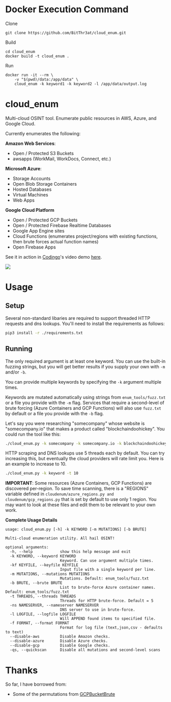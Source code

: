 # Docker Execution Command
Clone
```
git clone https://github.com/BitThr3at/cloud_enum.git

```

Build
```
cd cloud_enum
docker build -t cloud_enum .
```

Run
```
docker run -it --rm \
    -v "$(pwd)/data:/app/data" \
    cloud_enum -k keyword1 -k keyword2 -l /app/data/output.log
```


# cloud_enum
Multi-cloud OSINT tool. Enumerate public resources in AWS, Azure, and Google Cloud.

Currently enumerates the following:

**Amazon Web Services**:
- Open / Protected S3 Buckets
- awsapps (WorkMail, WorkDocs, Connect, etc.)

**Microsoft Azure**:
- Storage Accounts
- Open Blob Storage Containers
- Hosted Databases
- Virtual Machines
- Web Apps

**Google Cloud Platform**
- Open / Protected GCP Buckets
- Open / Protected Firebase Realtime Databases
- Google App Engine sites
- Cloud Functions (enumerates project/regions with existing functions, then brute forces actual function names)
- Open Firebase Apps

See it in action in [Codingo](https://github.com/codingo)'s video demo [here](https://www.youtube.com/embed/pTUDJhWJ1m0).

<img src="https://initstring.keybase.pub/host/images/cloud_enum.png" align="center"/>


# Usage

## Setup
Several non-standard libaries are required to support threaded HTTP requests and dns lookups. You'll need to install the requirements as follows:

```sh
pip3 install -r ./requirements.txt
```

## Running
The only required argument is at least one keyword. You can use the built-in fuzzing strings, but you will get better results if you supply your own with `-m` and/or `-b`.

You can provide multiple keywords by specifying the `-k` argument multiple times.

Keywords are mutated automatically using strings from `enum_tools/fuzz.txt` or a file you provide with the `-m` flag. Services that require a second-level of brute forcing (Azure Containers and GCP Functions) will also use `fuzz.txt` by default or a file you provide with the `-b` flag.

Let's say you were researching "somecompany" whose website is "somecompany.io" that makes a product called "blockchaindoohickey". You could run the tool like this:

```sh
./cloud_enum.py -k somecompany -k somecompany.io -k blockchaindoohickey
```

HTTP scraping and DNS lookups use 5 threads each by default. You can try increasing this, but eventually the cloud providers will rate limit you. Here is an example to increase to 10.

```sh
./cloud_enum.py -k keyword -t 10
```

**IMPORTANT**: Some resources (Azure Containers, GCP Functions) are discovered per-region. To save time scanning, there is a "REGIONS" variable defined in `cloudenum/azure_regions.py and cloudenum/gcp_regions.py` that is set by default to use only 1 region. You may want to look at these files and edit them to be relevant to your own work.

**Complete Usage Details**
```
usage: cloud_enum.py [-h] -k KEYWORD [-m MUTATIONS] [-b BRUTE]

Multi-cloud enumeration utility. All hail OSINT!

optional arguments:
  -h, --help            show this help message and exit
  -k KEYWORD, --keyword KEYWORD
                        Keyword. Can use argument multiple times.
  -kf KEYFILE, --keyfile KEYFILE
                        Input file with a single keyword per line.
  -m MUTATIONS, --mutations MUTATIONS
                        Mutations. Default: enum_tools/fuzz.txt
  -b BRUTE, --brute BRUTE
                        List to brute-force Azure container names. Default: enum_tools/fuzz.txt
  -t THREADS, --threads THREADS
                        Threads for HTTP brute-force. Default = 5
  -ns NAMESERVER, --nameserver NAMESERVER
                        DNS server to use in brute-force.
  -l LOGFILE, --logfile LOGFILE
                        Will APPEND found items to specified file.
  -f FORMAT, --format FORMAT
                        Format for log file (text,json,csv - defaults to text)
  --disable-aws         Disable Amazon checks.
  --disable-azure       Disable Azure checks.
  --disable-gcp         Disable Google checks.
  -qs, --quickscan      Disable all mutations and second-level scans
```

# Thanks
So far, I have borrowed from:
- Some of the permutations from [GCPBucketBrute](https://github.com/RhinoSecurityLabs/GCPBucketBrute/blob/master/permutations.txt)
